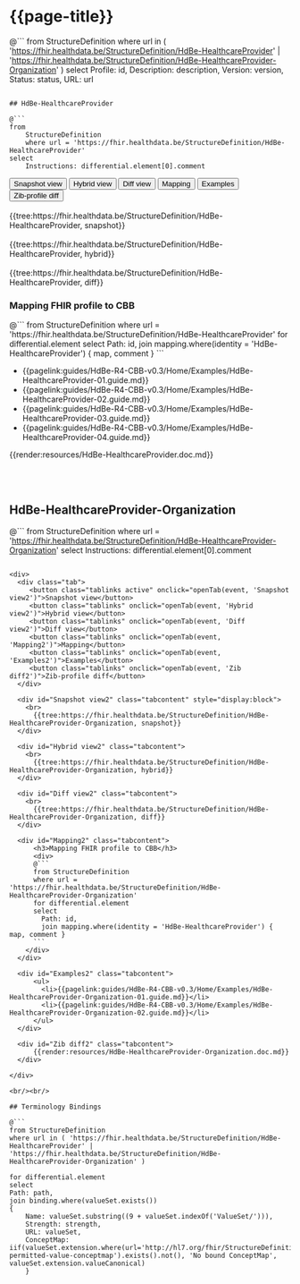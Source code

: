# {{page-title}}

@```
from StructureDefinition
where url in ( 'https://fhir.healthdata.be/StructureDefinition/HdBe-HealthcareProvider' | 'https://fhir.healthdata.be/StructureDefinition/HdBe-HealthcareProvider-Organization' )
select 
Profile: id,
Description: description,
Version: version,
Status: status,
URL: url
```

## HdBe-HealthcareProvider

@```
from
	StructureDefinition
	where url = 'https://fhir.healthdata.be/StructureDefinition/HdBe-HealthcareProvider'
select
	Instructions: differential.element[0].comment
```

<div>
  <div class="tab">
     <button class="tablinks active" onclick="openTab(event, 'Snapshot view')">Snapshot view</button>
     <button class="tablinks" onclick="openTab(event, 'Hybrid view')">Hybrid view</button>
     <button class="tablinks" onclick="openTab(event, 'Diff view')">Diff view</button>
     <button class="tablinks" onclick="openTab(event, 'Mapping')">Mapping</button>
     <button class="tablinks" onclick="openTab(event, 'Examples')">Examples</button>
     <button class="tablinks" onclick="openTab(event, 'Zib diff')">Zib-profile diff</button>
  </div>

  <div id="Snapshot view" class="tabcontent" style="display:block">
    <br>
      {{tree:https://fhir.healthdata.be/StructureDefinition/HdBe-HealthcareProvider, snapshot}}
  </div>

  <div id="Hybrid view" class="tabcontent">
    <br>
      {{tree:https://fhir.healthdata.be/StructureDefinition/HdBe-HealthcareProvider, hybrid}}
  </div>

  <div id="Diff view" class="tabcontent">
    <br>
      {{tree:https://fhir.healthdata.be/StructureDefinition/HdBe-HealthcareProvider, diff}}
  </div>

  <div id="Mapping" class="tabcontent">      
      <h3>Mapping FHIR profile to CBB</h3>
      <div>
      @```
      from StructureDefinition
      where url = 'https://fhir.healthdata.be/StructureDefinition/HdBe-HealthcareProvider'
      for differential.element 
      select 
        Path: id,
        join mapping.where(identity = 'HdBe-HealthcareProvider') { map, comment }
      ```
    </div>
  </div>

  <div id="Examples" class="tabcontent">
      <ul>
        <li>{{pagelink:guides/HdBe-R4-CBB-v0.3/Home/Examples/HdBe-HealthcareProvider-01.guide.md}}</li>
        <li>{{pagelink:guides/HdBe-R4-CBB-v0.3/Home/Examples/HdBe-HealthcareProvider-02.guide.md}}</li>
        <li>{{pagelink:guides/HdBe-R4-CBB-v0.3/Home/Examples/HdBe-HealthcareProvider-03.guide.md}}</li>
        <li>{{pagelink:guides/HdBe-R4-CBB-v0.3/Home/Examples/HdBe-HealthcareProvider-04.guide.md}}</li>
      </ul>
  </div>

  <div id="Zib diff" class="tabcontent">
      {{render:resources/HdBe-HealthcareProvider.doc.md}}
  </div>

</div>

<br/><br/> 

## HdBe-HealthcareProvider-Organization

@```
from
	StructureDefinition
	where url = 'https://fhir.healthdata.be/StructureDefinition/HdBe-HealthcareProvider-Organization'
select
	Instructions: differential.element[0].comment
```

<div>
  <div class="tab">
     <button class="tablinks active" onclick="openTab(event, 'Snapshot view2')">Snapshot view</button>
     <button class="tablinks" onclick="openTab(event, 'Hybrid view2')">Hybrid view</button>
     <button class="tablinks" onclick="openTab(event, 'Diff view2')">Diff view</button>
     <button class="tablinks" onclick="openTab(event, 'Mapping2')">Mapping</button>
     <button class="tablinks" onclick="openTab(event, 'Examples2')">Examples</button>
     <button class="tablinks" onclick="openTab(event, 'Zib diff2')">Zib-profile diff</button>
  </div>

  <div id="Snapshot view2" class="tabcontent" style="display:block">
    <br>
      {{tree:https://fhir.healthdata.be/StructureDefinition/HdBe-HealthcareProvider-Organization, snapshot}}
  </div>

  <div id="Hybrid view2" class="tabcontent">
    <br>
      {{tree:https://fhir.healthdata.be/StructureDefinition/HdBe-HealthcareProvider-Organization, hybrid}}
  </div>

  <div id="Diff view2" class="tabcontent">
    <br>
      {{tree:https://fhir.healthdata.be/StructureDefinition/HdBe-HealthcareProvider-Organization, diff}}
  </div>

  <div id="Mapping2" class="tabcontent">      
      <h3>Mapping FHIR profile to CBB</h3>
      <div>
      @```
      from StructureDefinition
      where url = 'https://fhir.healthdata.be/StructureDefinition/HdBe-HealthcareProvider-Organization'
      for differential.element 
      select 
        Path: id,
        join mapping.where(identity = 'HdBe-HealthcareProvider') { map, comment }
      ```
    </div>
  </div>

  <div id="Examples2" class="tabcontent">
      <ul>
        <li>{{pagelink:guides/HdBe-R4-CBB-v0.3/Home/Examples/HdBe-HealthcareProvider-Organization-01.guide.md}}</li>
        <li>{{pagelink:guides/HdBe-R4-CBB-v0.3/Home/Examples/HdBe-HealthcareProvider-Organization-02.guide.md}}</li>
      </ul>
  </div>

  <div id="Zib diff2" class="tabcontent">
      {{render:resources/HdBe-HealthcareProvider-Organization.doc.md}}
  </div>

</div>

<br/><br/> 

## Terminology Bindings

@```
from StructureDefinition
where url in ( 'https://fhir.healthdata.be/StructureDefinition/HdBe-HealthcareProvider' | 'https://fhir.healthdata.be/StructureDefinition/HdBe-HealthcareProvider-Organization' )

for differential.element
select
Path: path,
join binding.where(valueSet.exists())
{
	Name: valueSet.substring((9 + valueSet.indexOf('ValueSet/'))),
	Strength: strength,
	URL: valueSet,
	ConceptMap: iif(valueSet.extension.where(url='http://hl7.org/fhir/StructureDefinition/11179-permitted-value-conceptmap').exists().not(), 'No bound ConceptMap', valueSet.extension.valueCanonical)
	}
```  